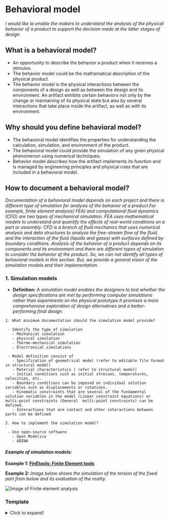 # **Behavioral model**

*I would like to enable the makers to understand the analysis of the physical behavior of a product to support the decision made at the latter stages of design.* 

## **What is a behavioral model?**

* An opportunity to describe the behavior a product when it receives a stimulus.
* The behavior model could be the mathematical description of the physical product.
* The behavior model is the physical interactions between the components of a design as well as between the design and its environment. An artifact exhibits certain behaviors not only by the change or maintaining of its physical state but also by several interactions that take place inside the artifact, as well as with its environment.


## **Why should you define behavioral model?**

* The behavioral model identifies the properties for understanding the calculation, simulation, and environment of the product.
* The behavioral model could provide the simulation of any given physical phenomenon using numerical techniques.
* Behavior model describes how the artifact implements its function and is managed by engineering principles and physical rules that are included in a behavioral model.  
   

## **How to document a behavioral model?**

*Documentation of a behavioral model depends on each project and there is different type of simulation for analysis of the behavior of a product.For example, finite element analysis( FEA) and computational fluid dynamics (CFD) are two types of mechanical simulation.* 
*FEA uses mathematical models to understand and quantify the effects of real-world conditions on a part or assembly. CFD is a branch of fluid mechanics that uses numerical analysis and data structures to analyze  the free-stream flow of the fluid, and the interaction of the fluid (liquids and gases) with surfaces defined by boundary conditions.*
*Analysis of the behavior of a product depends on its components and its environment and there are different types of simulation to consider the behavior of the product. So, we can not identify all types of behavioral models in this section. But, we provide a general vision of the simulation models and their implementation.* 

 ### **1. Simulation models**

- **Definition:** *A simulation model enables the designers to test whether the design specifications are met by performing computer simulations rather than experiments on the physical prototype.It promises a more comprehensive exploration of design alternatives and a better-performing final design.*


 ```
1. What minimum documentation should the simulation model provide?

  - Identify the type of simulation
    - Mechanical simulation 
    - physical simulation
    - Thermo-mechanical simulation
    - Electronical simulations
    
  - Model definition consist of 
    - Specification of geometrical model (refer to editable file format in structural model)
    - Material characteristics ( refer to structural model)
    - Initial conditions such as initial stresses, temperatures, velocities, etc. 
    - Boundary conditions can be imposed on individual solution variables such as displacements or rotations.
    - Kinematic constraints that are several of the fundamental solution variables in the model (Linear constraint equations) or multi-point constraints (General  multi-point constraints) can be defined. 
    - Interactions that are contact and other interactions between parts can be defined
    
2. How to implement the simulation model?

  - Use open-source software
    - Open Modelica
    - ADINA
  ```
   #### *Example of simulation models:* 
   
 **Example 1: [FinEtools: Finite Element tools](https://github.com/PetrKryslUCSD/FinEtools.jl)**
 
 **Example 2:** *Image below shows the simulation of the torsion of the fixed part from below and its evaluation of the reality.*
 
 ![Image of Finite element analysis](https://github.com/OPEN-NEXT/wp2.3_template/blob/main/Sources/Images/Finite%20element%20analysis%20image.gif)
 
  
 ### Template
<details>
  <summary>Click to expand!</summary>
  
  ### Documentation of behavioral model
 
  #### 1. simulation model
  1. Type of simulation
     * ...
  2. Model definition
     * ...
     * ...
  3. Name of Software
     * ...
 
</details>

